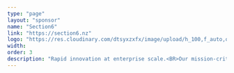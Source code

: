 ```yaml
---
type: "page"
layout: "sponsor"
name: "Section6"
link: "https://section6.nz"
logo: "https://res.cloudinary.com/dtsyxzxfx/image/upload/h_100,f_auto,q_auto/v1581575359/2020/SECTION6_Logo_Colour_-_Large.png"
width: 
order: 3
description: "Rapid innovation at enterprise scale.<BR>Our mission-critical enterprise solutions improve efficiencies and increase innovation potential that help your business thrive in today's ever-changing landscape."
---
```

